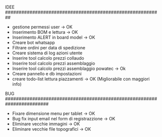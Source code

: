 IDEE
##########################################################
- gestione permessi user -> OK
- Inserimento BOM e lettura -> OK 
- Inserimento ALERT in  board model -> OK
- Creare bot whatsapp
- Filtrare ordini per data di spedizione
- Creare sistema di log azioni utente
- Inserire tool calcolo prezzi collaudo 
- Inserire tool calcolo prezzi assemblaggio 
- Inserire tool calcolo prezzi assemblaggio powatec -> Ok
- Creare pannello e db impostazioni 
- creare todo-list lettura piazzamenti -> OK (Migliorabile con maggiori info)

BUG
########################################################################
- Fixare dimensione menu per tablet -> OK
- Bug fix input email nel form di registrazzione -> OK
- Eliminare vecchie immagini -> OK
- Eliminare vecchie file topografici -> OK